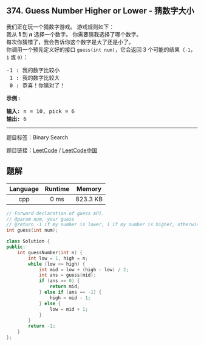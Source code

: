 ## 374. Guess Number Higher or Lower - 猜数字大小

<!--If you want to use the English description, use `question.content` instead-->

<p>我们正在玩一个猜数字游戏。 游戏规则如下：<br>
我从&nbsp;<strong>1</strong>&nbsp;到&nbsp;<em><strong>n</strong></em>&nbsp;选择一个数字。 你需要猜我选择了哪个数字。<br>
每次你猜错了，我会告诉你这个数字是大了还是小了。<br>
你调用一个预先定义好的接口&nbsp;<code>guess(int num)</code>，它会返回 3 个可能的结果（<code>-1</code>，<code>1</code>&nbsp;或 <code>0</code>）：</p>

<pre>-1 : 我的数字比较小
 1 : 我的数字比较大
 0 : 恭喜！你猜对了！
</pre>

<p><strong>示例 :</strong></p>

<pre><strong>输入: </strong>n = 10, pick = 6
<strong>输出: </strong>6</pre>



-----

题目标签：Binary Search

题目链接：[LeetCode](https://leetcode.com/problems/guess-number-higher-or-lower/description/)  /  [LeetCode中国](https://leetcode-cn.com/problems/guess-number-higher-or-lower/description/)

## 题解



| Language | Runtime | Memory |
|:---:|:---:|:---:|
| cpp  | 0  ms | 823.3 KB |

```cpp
// Forward declaration of guess API.
// @param num, your guess
// @return -1 if my number is lower, 1 if my number is higher, otherwise return 0
int guess(int num);

class Solution {
public:
    int guessNumber(int n) {
        int low = 1, high = n;
        while (low <= high) {
            int mid = low + (high - low) / 2;
            int ans = guess(mid);
            if (ans == 0) {
                return mid;
            } else if (ans == -1) {
                high = mid - 1;
            } else {
                low = mid + 1;
            }
        }
        return -1;
    }
};
```
